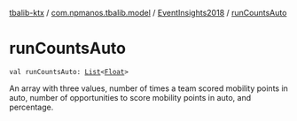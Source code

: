 [tbalib-ktx](../../index.md) / [com.npmanos.tbalib.model](../index.md) / [EventInsights2018](index.md) / [runCountsAuto](./run-counts-auto.md)

# runCountsAuto

`val runCountsAuto: `[`List`](https://kotlinlang.org/api/latest/jvm/stdlib/kotlin.collections/-list/index.html)`<`[`Float`](https://kotlinlang.org/api/latest/jvm/stdlib/kotlin/-float/index.html)`>`

An array with three values, number of times a team scored mobility points in auto, number of opportunities to score mobility points in auto, and percentage.

